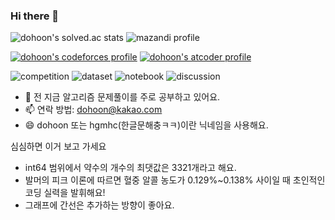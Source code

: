 ### Hi there 👋

![dohoon's solved.ac stats](https://github-readme-solvedac.hyp3rflow.vercel.app/api/?handle=dohoon)
![mazandi profile](http://mazandi.herokuapp.com/api?handle=dohoon&theme=cold)

[![dohoon's codeforces profile](https://cp-badges.herokuapp.com/codeforces/[dohoon.].svg)](https://codeforces.com/profile/dohoon.)
[![dohoon's atcoder profile](https://cp-badges.herokuapp.com/atcoder/hgmhc.svg)](https://atcoder.jp/users/hgmhc)

![competition](https://road-to-kaggle-grandmaster.vercel.app/api/badges/lhgmhc7/competition)
![dataset](https://road-to-kaggle-grandmaster.vercel.app/api/badges/lhgmhc7/dataset)
![notebook](https://road-to-kaggle-grandmaster.vercel.app/api/badges/lhgmhc7/notebook)
![discussion](https://road-to-kaggle-grandmaster.vercel.app/api/badges/lhgmhc7/discussion)

- 🌱 전 지금 알고리즘 문제풀이를 주로 공부하고 있어요.
- 📫 연락 방법: dohoon@kakao.com
- 😄 dohoon 또는 hgmhc(한글문해충ㅋㅋ)이란 닉네임을 사용해요.



심심하면 이거 보고 가세요

* int64 범위에서 약수의 개수의 최댓값은 3321개라고 해요.
* 발머의 피크 이론에 따르면 혈중 알콜 농도가 0.129%~0.138% 사이일 때 초인적인 코딩 실력을 발휘해요!
* 그래프에 간선은 추가하는 방향이 좋아요.
